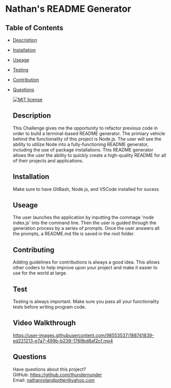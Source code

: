 # Nathan's README Generator

## Table of Contents
* [Description](#description)
* [Installation](#installation)
* [Useage](#useage)
* [Testing](#test)
* [Contribution](#contribution)
* [Questions](#questions)

  [![MIT license](https://img.shields.io/badge/License-MIT-blue.svg)](undefined)

  ## Description 
  This Challenge gives me the opportunity to refactor previous code in order to build a terminal-based README generator. The primiary vehicle behind the functionality of this project is Node.js. The user will see the ability to utilize Node into a fully-functioning README generator, including the use of package installations. This README generator allows the user the ability to quickly create a high-quality README for all of their projects and applications.

  ## Installation 
  Make sure to have GitBash, Node.js, and VSCode installed for sucess

  ## Useage
  The user launches the application by inputting the commage 'node index.js' into the command line. Then the user is guided through the generation process by a series of prompts. Once the user answers all the prompts, a README.md file is saved in the root folder.

  ## Contributing
  Adding guidelines for contributions is always a good idea. This allows other coders to help improve upon your project and make it easier to use for the world at large.

  ## Test
  Testing is always important. Make sure you pass all your functionality tests before writing program code. 

  ## Video Walkthrough
  

  https://user-images.githubusercontent.com/98553537/188741839-ed221213-e7a7-499b-b239-1769bd8af2cf.mp4


  ## Questions
  Have questions about this project?  
  GitHub: https://github.com/thundernunder  
  Email: nathanrolandpotter@yahoo.com
